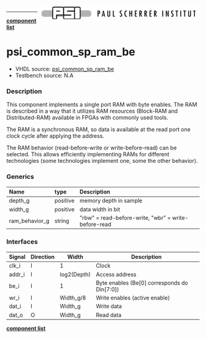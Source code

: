 <img align="right" src="../psi_logo.png">

***


[**component list**](../README.md)

# psi_common_sp_ram_be
 - VHDL source: [psi_common_sp_ram_be](../../hdl/psi_common_sp_ram_be.vhd)
 - Testbench source: N.A

### Description

This component implements a single port RAM with byte enables. The RAM
is described in a way that it utilizes RAM resources (Block-RAM and
Distributed-RAM) available in FPGAs with commonly used tools.

The RAM is a synchronous RAM, so data is available at the read port one
clock cycle after applying the address.

The RAM behavior (read-before-write or write-before-read) can be
selected. This allows efficiently implementing RAMs for different
technologies (some technologies implement one, some the other behavior).

### Generics
| Name           | type     | Description                                          |
|:---------------|:---------|:-----------------------------------------------------|
| depth_g        | positive |memory depth in sample                                |
| width_g        | positive | data width in bit                                    |
| ram_behavior_g | string   | "rbw" = read-before-write, "wbr" = write-before-read |

### Interfaces

Signal                 | Direction  | Width                |  Description
-----------------------| -----------|----------------------| --------------------------------------------------
clk_i                  | I          | 1                    |  Clock
addr_i                 | I          | log2(Depth)          |  Access address
be_i                   | I          |1                     |  Byte enables (Be\[0\] corresponds do Din\[7:0\])
wr_i                   | I          | Width\_g/8           |  Write enables (active enable)
dat_i                  | I          | Width\_g             |  Write data
dat_o                  | O          | Width\_g             |  Read data


[**component list**](../README.md)
